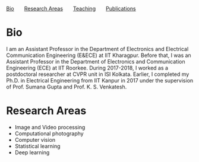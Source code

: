 [Bio](#bio) &nbsp; &nbsp; &nbsp; [Research Areas](#research-areas) &nbsp; &nbsp; &nbsp; [Teaching](teaching.md) &nbsp; &nbsp; &nbsp; [Publications](publications.md)

# Bio
 I am an Assistant Professor in the Department of Electronics and Electrical Communication Engineering (E&ECE) at IIT Kharagpur. Before that, I was an Assistant Professor in the Department of Electronics and Communication Engineering (ECE) at IIT Roorkee. During 2017-2018, I worked as a postdoctoral researcher at CVPR unit in ISI Kolkata. Earlier, I completed my Ph.D. in Electrical Engineering from IIT Kanpur in 2017 under the supervision of Prof. Sumana Gupta and Prof. K. S. Venkatesh. 
 
# Research Areas
* Image and Video processing
* Computational photography
* Computer vision
* Statistical learning
* Deep learning
